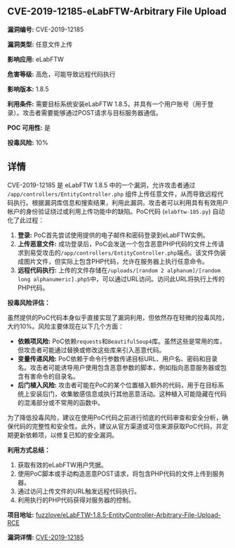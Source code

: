 ## CVE-2019-12185-eLabFTW-Arbitrary File Upload

**漏洞编号:** CVE-2019-12185

**漏洞类型:** 任意文件上传

**影响应用:** eLabFTW

**危害等级:** 高危，可能导致远程代码执行

**影响版本:** 1.8.5

**利用条件:** 需要目标系统安装eLabFTW 1.8.5，并具有一个用户账号（用于登录）。攻击者需要能够通过POST请求与目标服务器通信。

**POC 可用性:** 是

**投毒风险:** 10%

## 详情

CVE-2019-12185 是 eLabFTW 1.8.5 中的一个漏洞，允许攻击者通过 `/app/controllers/EntityController.php` 组件上传任意文件，从而导致远程代码执行。根据漏洞库信息和搜索结果，利用此漏洞，攻击者可以利用具有有效用户帐户的身份验证绕过或利用上传功能中的缺陷。PoC代码 (`elabftw-185.py`) 自动化了此过程：

1.  **登录:** PoC首先尝试使用提供的电子邮件和密码登录到eLabFTW实例。
2.  **上传恶意文件:** 成功登录后，PoC会发送一个包含恶意PHP代码的文件上传请求到易受攻击的`/app/controllers/EntityController.php`端点。该文件伪装成图片文件，但实际上包含PHP代码，允许在服务器上执行任意命令。
3.  **远程代码执行:** 上传的文件存储在`/uploads/[random 2 alphanum]/[random long alphanumeric].php5`中，可以通过URL访问。访问此URL将执行上传的PHP代码。

**投毒风险评估：**

虽然提供的PoC代码本身似乎直接实现了漏洞利用，但依然存在轻微的投毒风险，大约10%。风险主要体现在以下几个方面：

*   **依赖项风险:** PoC依赖`requests`和`BeautifulSoup4`库。虽然这些是常用的库，但攻击者可能通过替换或修改这些库来引入恶意代码。
*   **变量传递风险:** PoC依赖于命令行参数传递目标URL、用户名、密码和目录名。攻击者可能诱导用户使用包含恶意参数的脚本，例如指向恶意服务器或包含有害命令的目录名。
*   **后门植入风险:** 攻击者可能在PoC的某个位置植入额外的代码，用于在目标系统上安装后门，收集敏感信息或执行其他恶意活动。这种植入可能隐藏在代码的混淆部分或不常用的函数中。

为了降低投毒风险，建议在使用PoC代码之前进行彻底的代码审查和安全分析，确保代码的完整性和安全性。此外，建议从官方渠道或可信来源获取PoC代码，并定期更新依赖项，以修复已知的安全漏洞。

**利用方式总结：**

1.  获取有效的eLabFTW用户凭据。
2.  使用PoC脚本或手动构造恶意POST请求，将包含PHP代码的文件上传到服务器。
3.  通过访问上传文件的URL触发远程代码执行。
4.  利用执行的PHP代码获得对服务器的控制。

**项目地址:** [fuzzlove/eLabFTW-1.8.5-EntityController-Arbitrary-File-Upload-RCE](https://github.com/fuzzlove/eLabFTW-1.8.5-EntityController-Arbitrary-File-Upload-RCE)

**漏洞详情:** [CVE-2019-12185](https://nvd.nist.gov/vuln/detail/CVE-2019-12185)